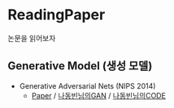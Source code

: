 # ReadingPaper

논문을 읽어보자

## Generative Model (생성 모델)

  * Generative Adversarial Nets (NIPS 2014)
     * [Paper](https://github.com/Jung0Jin/ReadingPaper/blob/main/GAN.md) / [나동빈님의GAN](https://github.com/Jung0Jin/ReadingPaper/blob/main/%EB%82%98%EB%8F%99%EB%B9%88%EB%8B%98%EC%9D%98GAN.md) / [나동빈님의CODE](https://github.com/Jung0Jin/ReadingPaper/blob/main/%EB%82%98%EB%8F%99%EB%B9%88%EB%8B%98%EC%9D%98GAN_for_MNIST_Tutorial.ipynb)
